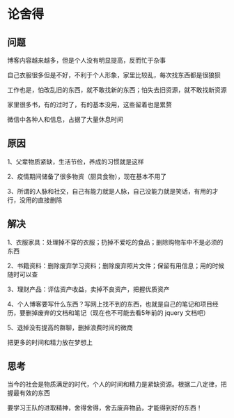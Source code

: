 # 论舍得

## 问题

博客内容越来越多，但是个人没有明显提高，反而忙于杂事

自己衣服很多但是不好，不利于个人形象，家里比较乱，每次找东西都是很狼狈

工作也是，怕改乱旧的东西，就不敢找新的东西；怕失去旧资源，就不敢找新资源

家里很多书，有的过时了，有的基本没用，这些留着也是累赘

微信中各种人和信息，占据了大量休息时间



## 原因

1、父辈物质紧缺，生活节俭，养成的习惯就是这样

2、疫情期间储备了很多物资（厨具食物），现在基本不用了

3、所谓的人脉和社交，自己有能力就是人脉，自己没能力就是笑话，有用的才行，没用的直接删除



## 解决

1、衣服家具：处理掉不穿的衣服；扔掉不爱吃的食品；删除购物车中不是必须的东西

2、书籍资料：删除废弃学习资料；删除废弃照片文件；保留有用信息；用的时候随时可以查

3、理财产品：评估资产收益，卖掉不良资产，把握优质资产

4、个人博客要写什么东西？写网上找不到的东西，也就是自己的笔记和项目经历，要删掉废弃的文档和笔记（现在也不可能去看5年前的 jquery 文档吧）

5、退掉没有提高的群聊，删掉浪费时间的微商

把更多的时间和精力放在梦想上



## 思考

当今的社会是物质满足的时代，个人的时间和精力是紧缺资源。根据二八定律，把握最有效的东西

要学习王队的进取精神，舍得舍得，舍去废弃物品，才能得到好的东西！

